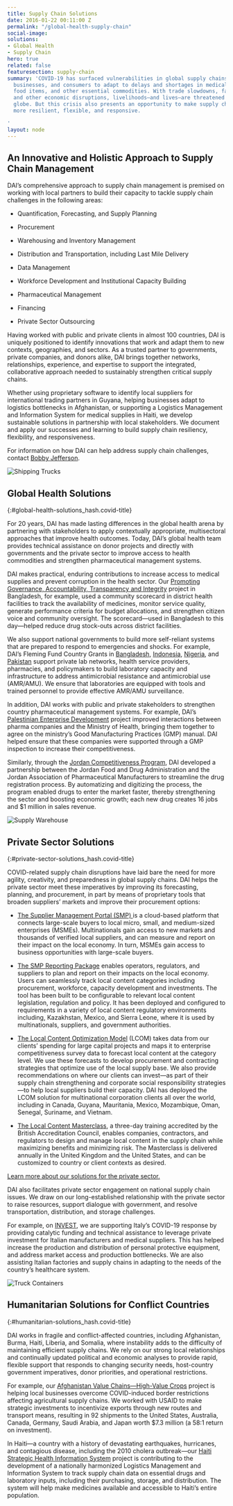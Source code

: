 ```yaml
---
title: Supply Chain Solutions
date: 2016-01-22 00:11:00 Z
permalink: "/global-health-supply-chain"
social-image: 
solutions:
- Global Health
- Supply Chain
hero: true
related: false
featuresection: supply-chain
summary: 'COVID-19 has surfaced vulnerabilities in global supply chains, forcing governments,
  businesses, and consumers to adapt to delays and shortages in medical supplies,
  food items, and other essential commodities. With trade slowdowns, factory closures,
  and other economic disruptions, livelihoods—and lives—are threatened around the
  globe. But this crisis also presents an opportunity to make supply chains dramatically
  more resilient, flexible, and responsive.

'
layout: node
---
```


## An Innovative and Holistic Approach to Supply Chain Management

DAI’s comprehensive approach to supply chain management is premised on working with local partners to build their capacity to tackle supply chain challenges in the following areas:

* Quantification, Forecasting, and Supply Planning

* Procurement

* Warehousing and Inventory Management

* Distribution and Transportation, including Last Mile Delivery

* Data Management

* Workforce Development and Institutional Capacity Building

* Pharmaceutical Management

* Financing

* Private Sector Outsourcing

Having worked with public and private clients in almost 100 countries, DAI is uniquely positioned to identify innovations that work and adapt them to new contexts, geographies, and sectors. As a trusted partner to governments, private companies, and donors alike, DAI brings together networks, relationships, experience, and expertise to support the integrated, collaborative approach needed to sustainably strengthen critical supply chains.

Whether using proprietary software to identify local suppliers for international trading partners in Guyana, helping businesses adapt to logistics bottlenecks in Afghanistan, or supporting a Logistics Management and Information System for medical supplies in Haiti, we develop sustainable solutions in partnership with local stakeholders. We document and apply our successes and learning to build supply chain resiliency, flexibility, and responsiveness.

For information on how DAI can help address supply chain challenges, contact [Bobby Jefferson](https://www.dai.com/who-we-are/our-team/bobby-jefferson).

![Shipping Trucks](/uploads/suppliers.png)

## Global Health Solutions

{:#global-health-solutions_hash.covid-title}

For 20 years, DAI has made lasting differences in the global health arena by partnering with stakeholders to apply contextually appropriate, multisectoral approaches that improve health outcomes. Today, DAI’s global health team provides technical assistance on donor projects and directly with governments and the private sector to improve access to health commodities and strengthen pharmaceutical management systems.

DAI makes practical, enduring contributions to increase access to medical supplies and prevent corruption in the health sector. Our [Promoting Governance, Accountability, Transparency and Integrity](https://www.dai.com/our-work/projects/bangladesh-promoting-governance-accountability-transparency-and-integrity-progati) project in Bangladesh, for example, used a community scorecard in district health facilities to track the availability of medicines, monitor service quality, generate performance criteria for budget allocations, and strengthen citizen voice and community oversight. The scorecard—used in Bangladesh to this day—helped reduce drug stock-outs across district facilities.

We also support national governments to build more self-reliant systems that are prepared to respond to emergencies and shocks. For example, DAI’s Fleming Fund Country Grants in [Bangladesh](https://www.dai.com/our-work/projects/bangladesh-fleming-fund), [Indonesia](https://www.dai.com/our-work/projects/indonesia-fleming-fund), [Nigeria](https://www.dai.com/our-work/projects/nigeria-fleming-fund), and [Pakistan](https://www.dai.com/our-work/projects/pakistan-fleming-fund) support private lab networks, health service providers, pharmacies, and policymakers to build laboratory capacity and infrastructure to address antimicrobial resistance and antimicrobial use (AMR/AMU). We ensure that laboratories are equipped with tools and trained personnel to provide effective AMR/AMU surveillance.

In addition, DAI works with public and private stakeholders to strengthen country pharmaceutical management systems. For example, DAI’s [Palestinian Enterprise Development](https://www.dai.com/our-work/projects/palestine-palestinian-enterprise-development-ped) project improved interactions between pharma companies and the Ministry of Health, bringing them together to agree on the ministry’s Good Manufacturing Practices (GMP) manual. DAI helped ensure that these companies were supported through a GMP inspection to increase their competitiveness.

Similarly, through the [Jordan Competitiveness Program](https://www.dai.com/our-work/projects/jordan-competitiveness-program-jcp), DAI developed a partnership between the Jordan Food and Drug Administration and the Jordan Association of Pharmaceutical Manufacturers to streamline the drug registration process. By automatizing and digitizing the process, the program enabled drugs to enter the market faster, thereby strengthening the sector and boosting economic growth; each new drug creates 16 jobs and $1 million in sales revenue.

![Supply Warehouse](/uploads/warehouse-supply.png)

## Private Sector Solutions

{:#private-sector-solutions_hash.covid-title}

COVID-related supply chain disruptions have laid bare the need for more agility, creativity, and preparedness in global supply chains. DAI helps the private sector meet these imperatives by improving its forecasting, planning, and procurement, in part by means of proprietary tools that broaden suppliers’ markets and improve their procurement options:

* [The Supplier Management Portal  (SMP) ](https://smp.dai.com/)is a cloud-based platform that connects large-scale buyers to local micro, small, and medium-sized enterprises (MSMEs). Multinationals gain access to new markets and thousands of verified local suppliers, and can measure and report on their impact on the local economy. In turn, MSMEs gain access to business opportunities with large-scale buyers. 

* [The SMP Reporting Package](https://smp.dai.com/) enables operators, regulators, and suppliers to plan and report on their impacts on the local economy. Users can seamlessly track local content categories including procurement, workforce, capacity development and investments. The tool has been built to be configurable to relevant local content legislation, regulation and policy. It has been deployed and configured to requirements in a variety of local content regulatory environments including, Kazakhstan, Mexico, and Sierra Leone, where it is used by multinationals, suppliers, and government authorities.

* [The Local Content Optimization Model](https://www.dai.com/our-work/local-content-optimization-model) (LCOM) takes data from our clients’ spending for large capital projects and maps it to enterprise competitiveness survey data to forecast local content at the category level. We use these forecasts to develop procurement and contracting strategies that optimize use of the local supply base. We also provide recommendations on where our clients can invest—as part of their supply chain strengthening and corporate social responsibility strategies—to help local suppliers build their capacity. DAI has deployed the LCOM solution for multinational corporation clients all over the world, including in Canada, Guyana, Mauritania, Mexico, Mozambique, Oman, Senegal, Suriname, and Vietnam.

* [The Local Content Masterclass](https://www.dai.com/our-work/solutions/sustainable/training/master-class), a three-day training accredited by the British Accreditation Council, enables companies, contractors, and regulators to design and manage local content in the supply chain while maximizing benefits and minimizing risk. The Masterclass is delivered annually in the United Kingdom and the United States, and can be customized to country or client contexts as desired.

[Learn more about our solutions for the private sector.](https://www.dai.com/our-work/solutions/sustainable-business)

DAI also facilitates private sector engagement on national supply chain issues. We draw on our long-established relationship with the private sector to raise resources, support dialogue with government, and resolve transportation, distribution, and storage challenges.

For example, on [INVEST](https://www.dai.com/our-work/projects/worldwide-the-invest-project), we are supporting Italy’s COVID-19 response by providing catalytic funding and technical assistance to leverage private investment for Italian manufacturers and medical suppliers. This has helped increase the production and distribution of personal protective equipment, and address market access and production bottlenecks. We are also assisting Italian factories and supply chains in adapting to the needs of the country’s healthcare system.

![Truck Containers](/uploads/local-content.png)

## Humanitarian Solutions for Conflict Countries

{:#humanitarian-solutions_hash.covid-title}

DAI works in fragile and conflict-affected countries, including Afghanistan, Burma, Haiti, Liberia, and Somalia, where instability adds to the difficulty of maintaining efficient supply chains. We rely on our strong local relationships and continually updated political and economic analyses to provide rapid, flexible support that responds to changing security needs, host-country government imperatives, donor priorities, and operational restrictions.

For example, our [Afghanistan Value Chains—High-Value Crops](https://www.dai.com/our-work/projects/afghanistan-value-chains-high-value-crops) project is helping local businesses overcome COVID-induced border restrictions affecting agricultural supply chains. We worked with USAID to make strategic investments to incentivize exports through new routes and transport means, resulting in 92 shipments to the United States, Australia, Canada, Germany, Saudi Arabia, and Japan worth $7.3 million (a 58:1 return on investment).

In Haiti—a country with a history of devastating earthquakes, hurricanes, and contagious disease, including the 2010 cholera outbreak—our [Haiti Strategic Health Information System](https://www.dai.com/our-work/projects/haiti-strategic-health-information-system-his-program) project is contributing to the development of a nationally harmonized Logistics Management and Information System to track supply chain data on essential drugs and laboratory inputs, including their purchasing, storage, and distribution. The system will help make medicines available and accessible to Haiti’s entire population.